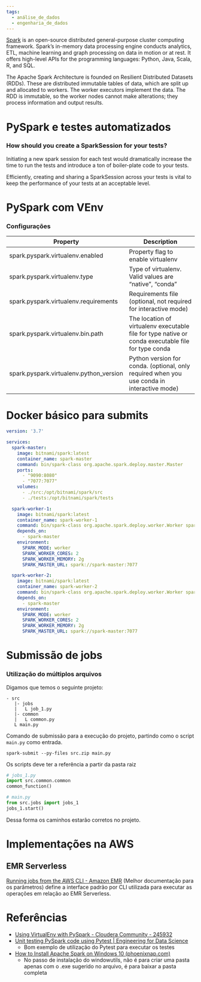 ```yaml
---
tags:
  - análise_de_dados
  - engenharia_de_dados
---
```

[Spark](https://spark.apache.org/) is an open-source distributed general-purpose cluster computing framework. Spark’s in-memory data processing engine conducts analytics, ETL, machine learning and graph processing on data in motion or at rest. It offers high-level APIs for the programming languages: Python, Java, Scala, R, and SQL.

The Apache Spark Architecture is founded on Resilient Distributed Datasets (RDDs). These are distributed immutable tables of data, which are split up and allocated to workers. The worker executors implement the data. The RDD is immutable, so the worker nodes cannot make alterations; they process information and output results.

# PySpark e testes automatizados

### How should you create a SparkSession for your tests?

Initiating a new spark session for each test would dramatically increase the time to run the tests and introduce a ton of boiler-plate code to your tests.

Efficiently, creating and sharing a SparkSession across your tests is vital to keep the performance of your tests at an acceptable level.

# PySpark com VEnv

### Configurações

| Property | Description |
| ---- | ---- |
| spark.pyspark.virtualenv.enabled | Property flag to enable virtualenv |
| spark.pyspark.virtualenv.type | Type of virtualenv. Valid values are “native”, “conda” |
| spark.pyspark.virtualenv.requirements | Requirements file (optional, not required for interactive mode) |
| spark.pyspark.virtualenv.bin.path | The location of virtualenv executable file for type native or conda executable file for type conda |
| spark.pyspark.virtualenv.python_version | Python version for conda. (optional, only required when you use conda in interactive mode) |
# Docker básico para submits

```yml
version: '3.7'

services:
  spark-master:
    image: bitnami/spark:latest
    container_name: spark-master
    command: bin/spark-class org.apache.spark.deploy.master.Master
    ports:
      - "9090:8080"
      - "7077:7077"
    volumes:
      - ./src:/opt/bitnami/spark/src
      - ./tests:/opt/bitnami/spark/tests  

  spark-worker-1:
    image: bitnami/spark:latest
    container_name: spark-worker-1
    command: bin/spark-class org.apache.spark.deploy.worker.Worker spark://spark-master:7077
    depends_on:
      - spark-master
    environment:
      SPARK_MODE: worker
      SPARK_WORKER_CORES: 2
      SPARK_WORKER_MEMORY: 2g
      SPARK_MASTER_URL: spark://spark-master:7077

  spark-worker-2:
    image: bitnami/spark:latest
    container_name: spark-worker-2
    command: bin/spark-class org.apache.spark.deploy.worker.Worker spark://spark-master:7077
    depends_on:
      - spark-master
    environment:
      SPARK_MODE: worker
      SPARK_WORKER_CORES: 2
      SPARK_WORKER_MEMORY: 2g
      SPARK_MASTER_URL: spark://spark-master:7077
```

# Submissão de jobs

### Utilização do múltiplos arquivos

Digamos que temos o seguinte projeto:

```
- src
   |- jobs
   |   L job_1.py
   |- common
   |   L common.py
   L main.py
```

Comando de submissão para a execução do projeto, partindo como o script `main.py` como entrada.

```
spark-submit --py-files src.zip main.py
```

Os scripts deve ter a referência a partir da pasta raiz

```python
# jobs_1.py
import src.common.common
common_function()

# main.py
from src.jobs import jobs_1
jobs_1.start()
```

Dessa forma os caminhos estarão corretos no projeto.

# Implementações na AWS

## EMR Serverless

[Running jobs from the AWS CLI - Amazon EMR](https://docs.aws.amazon.com/emr/latest/EMR-Serverless-UserGuide/jobs-cli.html) (Melhor documentação para os parâmetros) define a interface padrão por CLI utilizada para executar as operações em relação ao EMR Serverless.

# Referências

- [Using VirtualEnv with PySpark - Cloudera Community - 245932](https://community.cloudera.com/t5/Community-Articles/Using-VirtualEnv-with-PySpark/ta-p/245932)
- [Unit testing PySpark code using Pytest | Engineering for Data Science](https://engineeringfordatascience.com/posts/pyspark_unit_testing_with_pytest/)
	- Bom exemplo de utilização do Pytest para executar os testes
- [How to Install Apache Spark on Windows 10 (phoenixnap.com)](https://phoenixnap.com/kb/install-spark-on-windows-10)
	- No passo de instalação do windowutils, não é para criar uma pasta apenas com o .exe sugerido no arquivo, é para baixar a pasta completa
